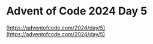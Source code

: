 # Advent of Code 2024 Day 5

[https://adventofcode.com/2024/day/5](https://adventofcode.com/2024/day/5)